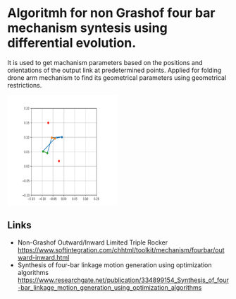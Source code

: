 # Algoritmh for non Grashof four bar mechanism syntesis using differential evolution.

It is used to get machanism parameters based on the positions and orientations of the output link at predetermined points.
Applied for folding drone arm mechanism to find its geometrical parameters using geometrical restrictions.

<img src="img.png" width="250" height="250">

## Links

* Non-Grashof Outward/Inward Limited Triple Rocker 
  https://www.softintegration.com/chhtml/toolkit/mechanism/fourbar/outward-inward.html
* Synthesis of four-bar linkage motion generation using optimization algorithms
  https://www.researchgate.net/publication/334899154_Synthesis_of_four-bar_linkage_motion_generation_using_optimization_algorithms
  
